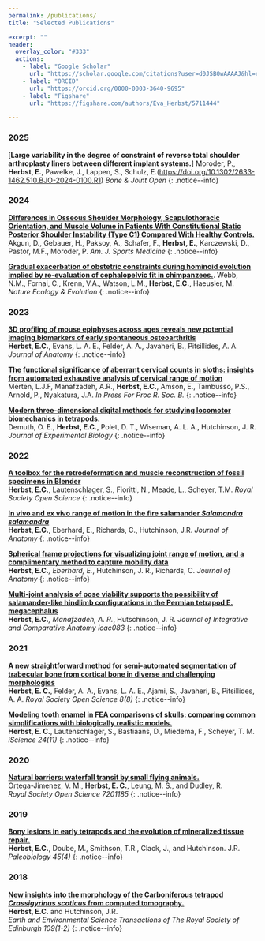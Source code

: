 ```yaml
---
permalink: /publications/
title: "Selected Publications"

excerpt: ""
header:
  overlay_color: "#333"
  actions:
    - label: "Google Scholar"
      url: "https://scholar.google.com/citations?user=d0JSB0wAAAAJ&hl=en"
    - label: "ORCID"
      url: "https://orcid.org/0000-0003-3640-9695"
    - label: "Figshare"
      url: "https://figshare.com/authors/Eva_Herbst/5711444"

---
```


### 2025
[**Large variability in the degree of constraint of reverse total shoulder arthroplasty liners between different implant systems.**]
Moroder, P., **Herbst, E.**, Pawelke, J., Lappen, S., Schulz, E.(https://doi.org/10.1302/2633-1462.510.BJO-2024-0100.R1)
_Bone & Joint Open_
{: .notice--info}

### 2024
[**Differences in Osseous Shoulder Morphology, Scapulothoracic Orientation, and Muscle Volume in Patients With Constitutional Static Posterior Shoulder Instability (Type C1) Compared With Healthy Controls.**](https://doi.org/10.1177/03635465241233706)
Akgun, D., Gebauer, H., Paksoy, A., Schafer, F., **Herbst, E.**, Karczewski, D., Pastor, M.F., Moroder, P. 
_Am. J. Sports Medicine_
{: .notice--info}

[**Gradual exacerbation of obstetric constraints during hominoid evolution implied by re-evaluation of cephalopelvic fit in chimpanzees.**](https://doi.org/10.1038/s41559-024-02558-7).
Webb, N.M., Fornai, C., Krenn, V.A., Watson, L.M., **Herbst, E.C.**, Haeusler, M.
_Nature Ecology & Evolution_
{: .notice--info}

### 2023
[**3D profiling of mouse epiphyses across ages reveals new potential imaging biomarkers of early spontaneous osteoarthritis**](https://doi.org/10.1111/joa.13834)    
**Herbst, E.C.**, Evans, L. A. E., Felder, A. A., Javaheri, B., Pitsillides, A. A.
_Journal of Anatomy_
{: .notice--info}

[**The functional significance of aberrant cervical counts in sloths: insights from automated exhaustive analysis of cervical
range of motion**](https://doi.org/10.1098/rspb.2023.1592)      
Merten, L.J.F, Manafzadeh, A.R., **Herbst, E.C.**, Amson, E., Tambusso, P.S., Arnold, P., Nyakatura, J.A.
_In Press For Proc R. Soc. B._
{: .notice--info}

[**Modern three-dimensional digital methods for studying locomotor biomechanics in tetrapods.**](https://doi.org/10.1242/jeb.245132)  
Demuth, O. E., **Herbst, E.C.**, Polet, D. T., Wiseman, A. L. A., Hutchinson, J. R. 
_Journal of Experimental Biology_
{: .notice--info}




### 2022
[**A toolbox for the retrodeformation and muscle reconstruction of fossil specimens in Blender**](https://doi.org/10.1098/rsos.220519)  
**Herbst, E.C.**, Lautenschlager, S., Fioritti, N., Meade, L., Scheyer, T.M.
_Royal Society Open Science_
{: .notice--info}

[**In vivo and ex vivo range of motion in the fire salamander *Salamandra salamandra***](https://doi.org/10.1111/joa.13738)              
**Herbst, E.C.**, Eberhard, E., Richards, C., Hutchinson, J.R.
_Journal of Anatomy_
{: .notice--info}

[**Spherical frame projections
for visualizing joint range of motion, and a complimentary method to capture mobility data**](https://doi.org/10.1111/joa.13717)      
**Herbst, E.C.***, Eberhard, E.*, Hutchinson, J. R., Richards, C.
_Journal of Anatomy_
{: .notice--info}


[**Multi-joint analysis of pose viability
supports the possibility of salamander-like hindlimb configurations in the Permian
tetrapod E. megacephalus**](doi.org/10.1093/icb/icac083)   
**Herbst, E.C.***, Manafzadeh, A. R.*, Hutschinson, J. R. 
_Journal of Integrative and Comparative Anatomy icac083_
{: .notice--info}



### 2021
[**A new straightforward method for semi-automated segmentation of trabecular bone from cortical bone in diverse and challenging morphologies**](https://royalsocietypublishing.org/doi/10.1098/rsos.210408)   
**Herbst, E. C.**, Felder, A. A., Evans, L. A. E., Ajami, S., Javaheri, B., Pitsillides, A. A.
_Royal Society Open Science 8(8)_
{: .notice--info}


[**Modeling tooth enamel in FEA comparisons of skulls: comparing common simplifications with biologically realistic models.**](https://doi.org/10.1016/j.isci.2021.103182)   
**Herbst, E. C.**, Lautenschlager, S., Bastiaans, D., Miedema, F., Scheyer, T. M.
_iScience 24(11)_
{: .notice--info}

### 2020
[**Natural barriers: waterfall transit by small flying animals.**](https://royalsocietypublishing.org/doi/10.1098/rsos.201185)   
Ortega-Jimenez, V. M., **Herbst, E. C.**, Leung, M. S., and Dudley, R.  
_Royal Society Open Science 7201185_
{: .notice--info}


### 2019
[**Bony lesions in early tetrapods and the evolution of mineralized tissue repair.**](https://www.cambridge.org/core/journals/paleobiology/article/bony-lesions-in-early-tetrapods-and-the-evolution-of-mineralized-tissue-repair/67C897A5717953340CE5E829D6008184)   
**Herbst, E.C.**, Doube, M., Smithson, T.R., Clack, J., and Hutchinson. J.R.
_Paleobiology 45(4)_
{: .notice--info}

### 2018
[**New insights into the morphology of the Carboniferous tetrapod *Crassigyrinus scoticus* from computed tomography.**](https://www.cambridge.org/core/journals/earth-and-environmental-science-transactions-of-royal-society-of-edinburgh/article/new-insights-into-the-morphology-of-the-carboniferous-tetrapod-crassigyrinus-scoticus-from-computed-tomography/A39766E397A82192E616BA5660B2125C)   
**Herbst, E.C.** and Hutchinson, J.R.  
_Earth and Environmental Science Transactions of The Royal Society of Edinburgh 109(1-2)_
{: .notice--info}


